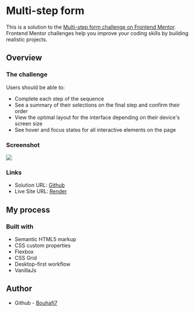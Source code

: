 # Multi-step form

This is a solution to the [Multi-step form challenge on Frontend Mentor](https://www.frontendmentor.io/challenges/multistep-form-YVAnSdqQBJ). Frontend Mentor challenges help you improve your coding skills by building realistic projects.

## Overview

### The challenge

Users should be able to:

-   Complete each step of the sequence
-   See a summary of their selections on the final step and confirm their order
-   View the optimal layout for the interface depending on their device's screen size
-   See hover and focus states for all interactive elements on the page

### Screenshot

![](https://res.cloudinary.com/dz209s6jk/image/upload/v1676299213/Challenges/tn6hip0khjvu4qrhww7r.jpg)

### Links

-   Solution URL: [Github](https://github.com/Bouhafi7/Multi-step-form)
-   Live Site URL: [Render]()

## My process

### Built with

-   Semantic HTML5 markup
-   CSS custom properties
-   Flexbox
-   CSS Grid
-   Desktop-first workflow
-   VanillaJs

## Author

-   Github - [Bouhafi7](https://github.com/Bouhafi7)
